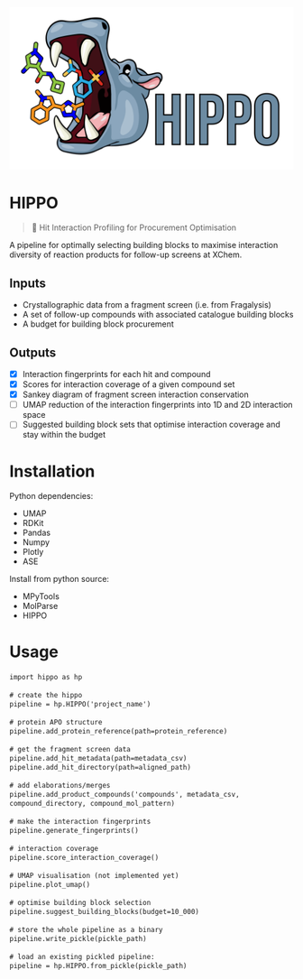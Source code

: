 ![hippo_logo](logos/hippo_assets-01.png)

HIPPO
=====

> 🦛 Hit Interaction Profiling for Procurement Optimisation

A pipeline for optimally selecting building blocks to maximise interaction diversity of reaction products for follow-up screens at XChem.

## Inputs

* Crystallographic data from a fragment screen (i.e. from Fragalysis)
* A set of follow-up compounds with associated catalogue building blocks
* A budget for building block procurement

## Outputs

* [x] Interaction fingerprints for each hit and compound
* [x] Scores for interaction coverage of a given compound set
* [x] Sankey diagram of fragment screen interaction conservation
* [ ] UMAP reduction of the interaction fingerprints into 1D and 2D interaction space
* [ ] Suggested building block sets that optimise interaction coverage and stay within the budget

# Installation

Python dependencies:

* UMAP
* RDKit
* Pandas
* Numpy
* Plotly
* ASE

Install from python source:

* MPyTools
* MolParse
* HIPPO

# Usage

```
import hippo as hp

# create the hippo
pipeline = hp.HIPPO('project_name')

# protein APO structure
pipeline.add_protein_reference(path=protein_reference)

# get the fragment screen data
pipeline.add_hit_metadata(path=metadata_csv)
pipeline.add_hit_directory(path=aligned_path)

# add elaborations/merges
pipeline.add_product_compounds('compounds', metadata_csv, compound_directory, compound_mol_pattern)

# make the interaction fingerprints
pipeline.generate_fingerprints()

# interaction coverage
pipeline.score_interaction_coverage()

# UMAP visualisation (not implemented yet)
pipeline.plot_umap()

# optimise building block selection
pipeline.suggest_building_blocks(budget=10_000)

# store the whole pipeline as a binary
pipeline.write_pickle(pickle_path)

# load an existing pickled pipeline:
pipeline = hp.HIPPO.from_pickle(pickle_path)

```
